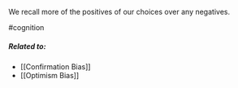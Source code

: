 We recall more of the positives of our choices over any negatives.

#cognition 


##### Related to:

- [[Confirmation Bias]] 
- [[Optimism Bias]] 